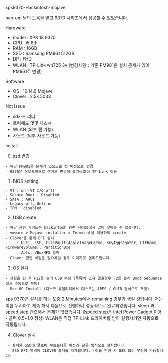 xps9370-Hackintosh-mojave

han-um 님의 도움을 받고 9370 시리즈에서 성공할 수 있었습니다.

Hardware
 - model :  XPS 13 9370
 - CPU : i5 8th
 - RAM : 16GB
 - SSD : Samsung PM961 512GB
 - DP : FHD
 - WLAN : TP-Link wn725 3v
  (변경사항 : 기존 PM981은 설치 문제가 있어 PM961로 변경)

 Software
 - OS : 10.14.6 Mojave
 - Clover : 2.5k 5033


Not Issue
 - sd카드 리더
 - 트릭패드 몇몇 제스쳐
 - WLAN (외부 랜 가능)
 - 사운드 (외부 사운드 가능)

 
  Install
  
  0. ssd 변경
  
    - 해당 PM981은 문제가 있으므로 전 버전으로 변경
    - 9370은 온보드이므로 랜카드 변경이 불가능하여 TP-Link 이용

  1. BIOS setting
  
    - VT : on (VT I/O off)
    - Secure Boot : Disabled
    - SATA : AHCI
    - Legacy off, Uefi on
    - TPM : disabled

  2. USB create 
  
    - 해당 관련 가이드는 hackintosh 관련 사이트에서 많이 찾아볼 수 있습니다.
    - vmware > Mojave installer > Terminal을 이용하여 create
    - Clover을 통해 EFI 설치
         : UEFI, ESP, FileVault(AppleImageCodec, KeyAggregator, UItheme, FirmwareVolume), PartitionDxe
           Apfs, VBoxHFS 클릭
      Clover 관련 세팅은 필요하실 경우 이미지로 올려드립니다.
      
  3. OS 설치
  
    - 전원을 킨 후 F12를 눌러 USB 부팅 (목록에 뜨지 않을경우 F2를 눌러 Boot Sequence에서 수동으로 부팅)
    - Mac OS Install (디스크 유틸리티에서 디스크는 APFS / GUID 형식으로 포맷)

  xps 9370은 설치를 하는 도중 2 Minutes에서 remaining 경우가 생길 것입니다.
  저는 이를 무시하고 계속 해서 다음으로 진행하니 성공적으로 완료되었습니다.
  sleep 과 speed step 관련해서 문제가 없었습니다. (speed step은 Intel Power Gadget 이용 - 클럭 0.5~1.0 정상)
  WLAN은 직접 TP-Link 드라이버를 받아 실행시키면 자동으로 작동됩니다.
  
   4. Clover 설치
   
     - 설치한 SSD에 클로버 부트로더를 이전과 같은 방식으로 설치합니다.
     - SSD EFI 영역에 CLOVER 폴더를 대체합니다. (이를 진행 시 USB 없이 부팅이 가능합니다)

